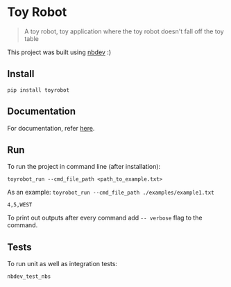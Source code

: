 # Toy Robot
> A toy robot, toy application where the toy robot doesn't fall off the toy table


This project was built using [nbdev](https://github.com/fastai/nbdev) :)

## Install

`pip install toyrobot`

## Documentation

For documentation, refer [here](https://amaarora.github.io/toyrobot/).

## Run 

To run the project in command line (after installation): 

`toyrobot_run --cmd_file_path <path_to_example.txt>`

As an example: 
`toyrobot_run --cmd_file_path ./examples/example1.txt`

```
4,5,WEST
```

To print out outputs after every command add `-- verbose` flag to the command.

## Tests

To run unit as well as integration tests:

`nbdev_test_nbs`
